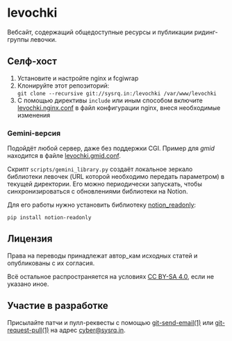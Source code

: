 levochki
========
Вебсайт, содержащий общедоступные ресурсы и публикации ридинг-группы левочки.

Селф-хост
---------
1. Установите и настройте nginx и fcgiwrap
2. Клонируйте этот репозиторий:  
   `git clone --recursive git://sysrq.in:/levochki /var/www/levochki`
3. С помощью директивы `include` или иным способом включите
   [levochki.nginx.conf][1] в файл конфигурации nginx, внеся необходимые
   изменения

### Gemini-версия
Подойдёт любой сервер, даже без поддержки CGI. Пример для *gmid* находится в
файле [levochki.gmid.conf][2].

Скрипт `scripts/gemini_library.py` создаёт локальное зеркало библиотеки левочек
(URL которой необходимо передать параметром) в текущей директории. Его можно
периодически запускать, чтобы синхронизироваться с обновлениями библиотеки на
Notion.

Для его работы нужно установить библиотеку [notion_readonly][lib]:

`pip install notion-readonly`

[lib]: https://git.sysrq.in/notion_readonly

Лицензия
--------
Права на переводы принадлежат автор\_кам исходных статей и опубликованы с их
согласия.

Всё остальное распространяется на условиях [CC BY-SA 4.0][cc], если не указано
иное.

[cc]: http://creativecommons.org/licenses/by-sa/4.0/

Участие в разработке
--------------------
Присылайте патчи и пулл-реквесты с помощью [git-send-email(1)][git1] или
[git-request-pull(1)][git2] на адрес <cyber@sysrq.in>.

[git1]: https://git-send-email.io/
[git2]: https://git-scm.com/docs/git-request-pull

[1]: ./levochki.nginx.conf
[2]: ./levochki.gmid.conf
